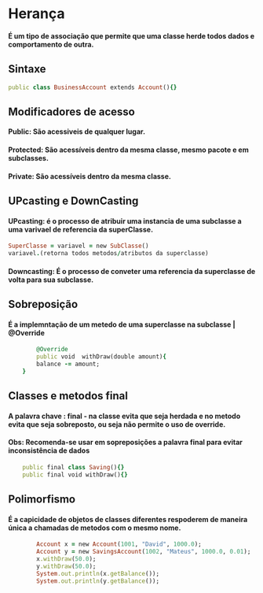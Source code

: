 # Herança
#### É um tipo de associação que permite que uma classe herde todos dados e comportamento de outra.
## Sintaxe
````ruby
public class BusinessAccount extends Account(){}

````
## Modificadores de acesso
#### Public: São acessiveis de qualquer lugar.
#### Protected: São acessíveis dentro da mesma classe, mesmo pacote e em subclasses.
#### Private: São acessíveis dentro da mesma classe.
## UPcasting e DownCasting

#### UPcasting: é o processo de atribuir uma instancia de uma subclasse a uma varivael de referencia da superClasse.
````ruby
SuperClasse = variavel = new SubClasse()
variavel.(retorna todos metodos/atributos da superclasse)
````
#### Downcasting: É o processo de conveter uma referencia da superclasse de volta para sua subclasse.

## Sobreposição
#### É a implemntação de um metedo de uma superclasse na subclasse | @Override
````ruby
        @Override
        public void  withDraw(double amount){
        balance -= amount;
    }
````

## Classes e metodos final
#### A palavra chave : final - na classe evita que seja herdada e no metodo evita que seja sobreposto, ou seja não permite o uso de override.
#### Obs: Recomenda-se usar em sopreposições a palavra final para evitar inconsistência de dados
````ruby
    public final class Saving(){}
    public final void withDraw(){}
````
## Polimorfismo
#### É a capicidade de objetos de classes diferentes respoderem de maneira única a chamadas de metodos com o mesmo nome.
````ruby
        Account x = new Account(1001, "David", 1000.0);
        Account y = new SavingsAccount(1002, "Mateus", 1000.0, 0.01);
        x.withDraw(50.0);
        y.withDraw(50.0);
        System.out.println(x.getBalance());
        System.out.println(y.getBalance());
````
